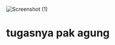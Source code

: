 ![Screenshot (1)](https://user-images.githubusercontent.com/115986870/197373457-ff006aed-5616-49d0-875c-d0825dd5b70b.png)
# tugasnya pak agung 
